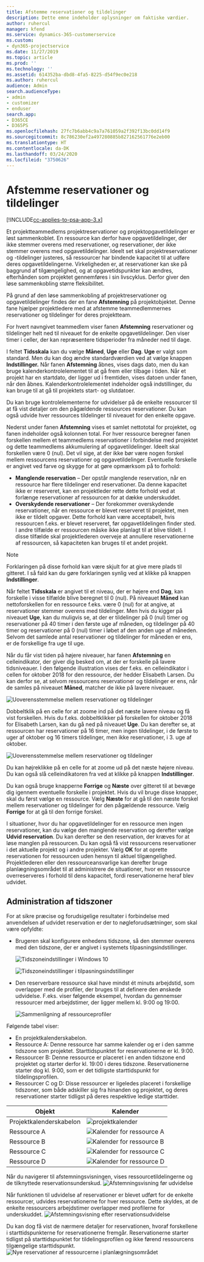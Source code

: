```yaml
---
title: Afstemme reservationer og tildelinger
description: Dette emne indeholder oplysninger om faktiske værdier.
author: ruhercul
manager: kfend
ms.service: dynamics-365-customerservice
ms.custom:
- dyn365-projectservice
ms.date: 11/27/2019
ms.topic: article
ms.prod: ''
ms.technology: ''
ms.assetid: 614352ba-dbd8-4fa5-8225-d54f9ec0e218
ms.author: ruhercul
audience: Admin
search.audienceType:
- admin
- customizer
- enduser
search.app:
- D365CE
- D365PS
ms.openlocfilehash: 27fc7b6abb4c9a7a761059a2f392f13bc0dd14f9
ms.sourcegitcommit: 8c786230ef2a497280885b827162561776e2eb00
ms.translationtype: HT
ms.contentlocale: da-DK
ms.lasthandoff: 03/24/2020
ms.locfileid: "3750626"
---
```

# <a name="reconcile-bookings-and-assignments"></a>Afstemme reservationer og tildelinger

[!INCLUDE[cc-applies-to-psa-app-3.x](../includes/cc-applies-to-psa-app-3x.md)]

Et projektteammedlems projektreservationer og projektopgavetildelinger er løst sammenkoblet. En ressource kan derfor have opgavetildelinger, der ikke stemmer overens med reservationer, og reservationer, der ikke stemmer overens med opgavetildelinger. Ideelt set skal projektreservationer og -tildelinger justeres, så ressourcer har bindende kapacitet til at udføre deres opgavetildelingerne. Virkeligheden er, at reservationer kan ske på baggrund af tilgængelighed, og at opgavetidspunkter kan ændres, efterhånden som projektet gennemføres i sin livscyklus. Derfor giver den løse sammenkobling større fleksibilitet.

På grund af den løse sammenkobling af projektreservationer og opgavetildelinger findes der en fane **Afstemning** på projektobjektet. Denne fane hjælper projektledere med at afstemme teammedlemmernes reservationer og tildelinger for deres projektteam.

For hvert navngivet teammedlem viser fanen **Afstemning** reservationer og tildelinger helt ned til niveauet for de enkelte opgavetildelinger. Den viser timer i celler, der kan repræsentere tidsperioder fra måneder ned til dage.

I feltet **Tidsskala** kan du vælge **Måned**, **Uge** eller **Dag**. **Uge** er valgt som standard. Men du kan dog ændre standardværdien ved at vælge knappen **Indstillinger.** Når fanen **Afstemning** åbnes, vises dags dato, men du kan bruge kalenderkontrolelementet til at gå frem eller tilbage i tiden. Når et projekt har en startdato, der ligger ud i fremtiden, vises datoen under fanen, når den åbnes. Kalenderkontrolelementet indeholder også indstillinger, du kan bruge til at gå til projektets start- og slutdatoer.

Du kan bruge kontrolelementerne for udvidelser på de enkelte ressourcer til at få vist detaljer om den pågældende ressources reservationer. Du kan også udvide hver ressources tildelinger til niveauet for den enkelte opgave.

Nederst under fanen **Afstemning** vises et samlet nettototal for projektet, og fanen indeholder også kolonnen total. For hver ressource beregner fanen forskellen mellem et teammedlems reservationer i forbindelse med projektet og dette teammedlems akkumulering af opgavetildelinger. Ideelt skal forskellen være 0 (nul). Det vil sige, at der ikke bør være nogen forskel mellem ressourcens reservationer og opgavetildelinger. Eventuelle forskelle er angivet ved farve og skygge for at gøre opmærksom på to forhold:

- **Manglende reservation** – Der opstår manglende reservation, når en ressource har flere tildelinger end reservationer. Da denne kapacitet ikke er reserveret, kan en projektleder rette dette forhold ved at forlænge reservationer af ressourcen for at dække underskuddet.
- **Overskydende reservationer** – Der forekommer overskydende reservationer, når en ressource er blevet reserveret til projektet, men ikke er tildelt opgaver. Dette forhold kan være acceptabelt, hvis ressourcen f.eks. er blevet reserveret, før opgavetildelingen finder sted. I andre tilfælde er ressourcen måske ikke planlagt til at blive tildelt. I disse tilfælde skal projektlederen overveje at annullere reservationerne af ressourcen, så kapaciteten kan bruges til et andet projekt.

> [!NOTE]
> Forklaringen på disse forhold kan være skjult for at give mere plads til gitteret. I så fald kan du gøre forklaringen synlig ved at klikke på knappen **Indstillinger**.

Når feltet **Tidsskala** er angivet til et niveau, der er højere end **Dag**, kan forskelle i visse tilfælde blive beregnet til 0 (nul). På niveauet **Måned** kan nettoforskellen for en ressource f.eks. være 0 (nul) for at angive, at reservationer stemmer overens med tildelinger. Men hvis du kigger på niveauet **Uge**, kan du muligvis se, at der er tildelinger på 0 (nul) timer og reservationer på 40 timer i den første uge af måneden, og tildelinger på 40 timer og reservationer på 0 (nul) timer i løbet af den anden uge af måneden. Selvom det samlede antal reservationer og tildelinger for måneden er ens, er de forskellige fra uge til uge.

Når du får vist tiden på højere niveauer, har fanen **Afstemning** en celleindikator, der giver dig besked om, at der er forskelle på lavere tidsniveauer. I den følgende illustration vises der f.eks. en celleindikator i cellen for oktober 2018 for den ressource, der hedder Elisabeth Larsen. Du kan derfor se, at selvom ressourcens reservationer og tildelinger er ens, når de samles på niveauet **Måned**, matcher de ikke på lavere niveauer.

![Uoverensstemmelse mellem reservationer og tildelinger](media/reconcile-assignments-01.JPG)

Dobbeltklik på en celle for at zoome ind på det næste lavere niveau og få vist forskellen. Hvis du f.eks. dobbeltklikker på forskellen for oktober 2018 for Elisabeth Larsen, kan du gå ned på niveauet **Uge**. Du kan derefter se, at ressourcen har reservationer på 16 timer, men ingen tildelinger, i de første to uger af oktober og 16 timers tildelinger, men ikke reservationer, i 3. uge af oktober.

![Uoverensstemmelse mellem reservationer og tildelinger](media/reconcile-assignments-02.JPG)

Du kan højreklikke på en celle for at zoome ud på det næste højere niveau. Du kan også slå celleindikatoren fra ved at klikke på knappen **Indstillinger**. 

Du kan også bruge knapperne **Forrige** og **Næste** over gitteret til at bevæge dig igennem eventuelle forskelle i projektet. Hvis du vil bruge disse knapper, skal du først vælge en ressource. Vælg **Næste** for at gå til den næste forskel mellem reservationer og tildelinger for den pågældende ressource. Vælg **Forrige** for at gå til den forrige forskel.

I situationer, hvor du har opgavetildelinger for en ressource men ingen reservationer, kan du vælge den manglende reservation og derefter vælge **Udvid reservation**. Du kan derefter se den reservation, der kræves for at løse manglen på ressourcen. Du kan også få vist ressourcens reservationer i det aktuelle projekt og i andre projekter. Vælg **OK** for at oprette reservationen for ressourcen uden hensyn til aktuel tilgængelighed. Projektlederen eller den ressourceansvarlige kan derefter bruge planlægningsområdet til at administrere de situationer, hvor en ressource overreserveres i forhold til dens kapacitet, fordi reservationerne heraf blev udvidet.

## <a name="managing-with-time-zones"></a>Administration af tidszoner
For at sikre præcise og forudsigelige resultater i forbindelse med anvendelsen af udvidet reservation er der to nøgleforudsætninger, som skal være opfyldte:  

- Brugeren skal konfigurere enhedens tidszone, så den stemmer overens med den tidszone, der er angivet i systemets tilpasningsindstillinger.
 
  ![Tidszoneindstillinger i Windows 10](media/reconcile-assignments-03.png)

  ![Tidszoneindstillinger i tilpasningsindstillinger](media/reconcile-assignments-04.png)
 
- Den reserverbare ressource skal have mindst ét minuts arbejdstid, som overlapper med de profiler, der bruges til at definere den ønskede udvidelse. F.eks. viser følgende eksempel, hvordan du gennemser ressourcer med arbejdstimer, der ligger mellem kl. 9:00 og 19:00. 

  ![Sammenligning af ressourceprofiler](media/reconcile-assignments-05.png)

Følgende tabel viser:

- En projektkalenderskabelon.
- Ressource A: Denne ressource har samme kalender og er i den samme tidszone som projektet. Starttidspunktet for reservationerne er kl. 9:00.
- Ressourcer B: Denne ressource er placeret i en anden tidszone end projektet og starter derfor kl. 19:00 i deres tidszone. Reservationerne starter dog kl. 9:00, som er det tidligste starttidspunkt for tildelingsprofilen.
- Ressourcer C og D: Disse ressourcer er ligeledes placeret i forskellige tidszoner, som både adskiller sig fra hinanden og projektet, og deres reservationer starter tidligst på deres respektive ledige starttider.

|Objekt  |Kalender  |
|-|-|
|Projektkalenderskabelon   | ![projektkalender](media/reconcile-assignments-06.png) |
|Ressource A  | ![Kalender for ressource A](media/reconcile-assignments-06.png) |
|Ressource B  |  ![Kalender for ressource B](media/reconcile-assignments-07.png) |
|Ressource C  |  ![Kalender for ressource C](media/reconcile-assignments-08.png) |
|Ressource D  | ![Kalender for ressource D](media/reconcile-assignments-09.png)  |
 
Når du navigerer til afstemningsvisningen, vises ressourcetildelingerne og de tilknyttede reservationsunderskud.
 ![Afstemningsvisning før udvidelse](media/reconcile-assignments-10.png)

Når funktionen til udvidelse af reservationer er blevet udført for de enkelte ressourcer, udvides reservationerne for hver ressource. Dette skyldes, at de enkelte ressourcers arbejdstimer overlapper med profilerne for underskuddet.
 ![Afstemningsvisning efter reservationsudvidelse](media/reconcile-assignments-11.png) 

Du kan dog få vist de nærmere detaljer for reservationen, hvoraf forskellene i starttidspunkterne for reservationerne fremgår. Reservationerne starter tidligst på starttidspunktet for tildelingsprofilen og ikke førend ressourcens tilgængelige starttidspunkt.
 ![Nye reservationer af ressourcerne i planlægningsområdet](media/reconcile-assignments-12.png)
